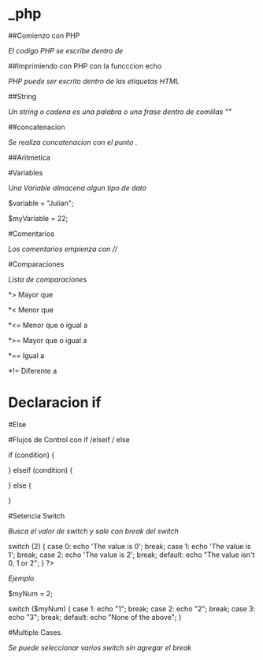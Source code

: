 # _php

##Comienzo con PHP

*El codigo PHP se escribe dentro de <?php y ?>*

##Imprimiendo con PHP con la funcccion echo

<?php echo "Imprimiendo con PHP"; ?>

*PHP puede ser escrito dentro de las etiquetas HTML*

<p><?php echo "PHP dentro de etiquetas HTML"; ?></p>

##String

*Un string o cadena es una palabra o una frase dentro de comillas ""*

<?php echo "Hello, world!"; ?>

##concatenacion

*Se realiza concatenacion con el punto .*

<?php  echo "Hello," . " " . "world" . "!"; ?>

##Aritmetica

<?php echo 7 * 5; ?>

#Variables

*Una Variable almacena algun tipo de dato*

$variable = "Julian";

$myVariable = 22;

<?php echo "soy " . $variable ."y tengo " . $myVariable ;

#Punto y coma

*En cada declaracion se termina con un ";"*

<?php echo "Use your semicolons!"; ?>

#Comentarios

*Los comentarios empienza con //*

<?php echo "un comentrario abajo"; 

 // Esto es un comentario en PHP 
 
 ?>
 
 #Comparaciones 
 
 *Lista de comparaciones*
 
*> Mayor que

*< Menor que

*<= Menor que o igual a

*>= Mayor que o igual a

*== Igual a

*!= Diferente a 

# Declaracion if 

<?php
   $numero = 7
   if($numero < 7){
      echo "numero es menor";
   }
 ?>
 
#Else

<?php
  $name = "Edgar";

  if ($name == "Simon") {
    print "I know you!";
  }
  else {
    print "Who are you?";
  }
?>


#Flujos de Control con if /elseif / else

if (condition) {

} elseif (condition) {

} else {

}

#Setencia Switch

*Busca el valor de switch y sale con break del switch*

switch (2) {
        case 0:
            echo 'The value is 0';
            break;
        case 1:
            echo 'The value is 1';
            break;
        case 2:
            echo 'The value is 2';
            break;
        default:
            echo "The value isn't 0, 1 or 2";
    }
    ?>
    
    
*Ejemplo*

$myNum = 2;

switch ($myNum) {
    case 1:
        echo "1";
        break;
    case 2:
        echo "2";
        break;
    case 3:
        echo "3";
        break;
    default:
        echo "None of the above";
}



#Multiple Cases. 

*Se puede seleccionar varios switch sin agregar el break*

 <?php
    $i = 5;
    
    switch ($i) {
        case 0:
            echo '$i is 0.';
            break;
        case 1:
        case 2:
        case 3:
        case 4:
        case 5:
            echo '$i is somewhere between 1 and 5.';
            break;
        case 6:
        case 7:
            echo '$i is either 6 or 7.';
            break;
        default:
            echo "I don't know how much \$i is.";
    }
    ?>
    
 #




 
 
 
